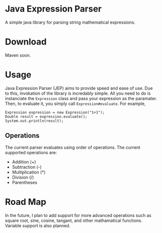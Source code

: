 # Java Expression Parser
A simple java library for parsing string mathematical expressions. 

# Download
Maven soon.

# Usage
Java Expression Parser (JEP) aims to provide speed and ease of use. Due to this, invokation of the library is incredably simple. All you need to do is instanciate the `Expression` class and pass your expression as the paramater. Then, to evaluate it, you simply call `Expression#evaluate`. For example,
```
Expression expression = new Expression("1+1");
Double result = expression.evaluate();
System.out.println(result);
```

## Operations
The current parser evaluates using order of operations. The current supported operations are:
* Addition (+)
* Subtraction (-)
* Multiplication (*)
* Division (/)
* Parentheses

 # Road Map
 In the future, I plan to add support for more advanced operations such as square root, sine, cosine, tangant, and other mathamatical functions. Variable support is also planned.
